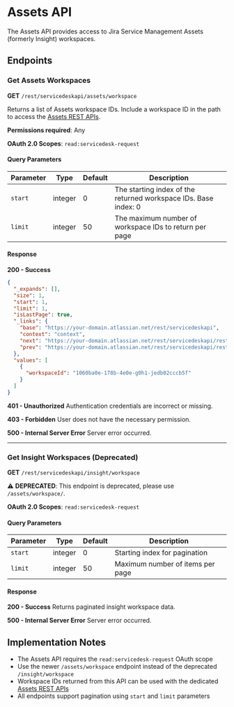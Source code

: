 # Assets API

The Assets API provides access to Jira Service Management Assets (formerly Insight) workspaces.

## Endpoints

### Get Assets Workspaces

**GET** `/rest/servicedeskapi/assets/workspace`

Returns a list of Assets workspace IDs. Include a workspace ID in the path to access the [Assets REST APIs](https://developer.atlassian.com/cloud/assets/rest).

**Permissions required**: Any

**OAuth 2.0 Scopes**: `read:servicedesk-request`

#### Query Parameters

| Parameter | Type | Default | Description |
|-----------|------|---------|-------------|
| `start` | integer | 0 | The starting index of the returned workspace IDs. Base index: 0 |
| `limit` | integer | 50 | The maximum number of workspace IDs to return per page |

#### Response

**200 - Success**
```json
{
  "_expands": [],
  "size": 1,
  "start": 1,
  "limit": 1,
  "isLastPage": true,
  "_links": {
    "base": "https://your-domain.atlassian.net/rest/servicedeskapi",
    "context": "context",
    "next": "https://your-domain.atlassian.net/rest/servicedeskapi/rest/servicedeskapi/assets/workspace?start=2&limit=1",
    "prev": "https://your-domain.atlassian.net/rest/servicedeskapi/rest/servicedeskapi/assets/workspace?start=0&limit=1"
  },
  "values": [
    {
      "workspaceId": "1060ba0e-178b-4e0e-g0h1-jedb02cccb5f"
    }
  ]
}
```

**401 - Unauthorized**
Authentication credentials are incorrect or missing.

**403 - Forbidden**
User does not have the necessary permission.

**500 - Internal Server Error**
Server error occurred.

---

### Get Insight Workspaces (Deprecated)

**GET** `/rest/servicedeskapi/insight/workspace`

⚠️ **DEPRECATED**: This endpoint is deprecated, please use `/assets/workspace/`.

**OAuth 2.0 Scopes**: `read:servicedesk-request`

#### Query Parameters

| Parameter | Type | Default | Description |
|-----------|------|---------|-------------|
| `start` | integer | 0 | Starting index for pagination |
| `limit` | integer | 50 | Maximum number of items per page |

#### Response

**200 - Success**
Returns paginated insight workspace data.

**500 - Internal Server Error**
Server error occurred.

## Implementation Notes

- The Assets API requires the `read:servicedesk-request` OAuth scope
- Use the newer `/assets/workspace` endpoint instead of the deprecated `/insight/workspace`
- Workspace IDs returned from this API can be used with the dedicated [Assets REST APIs](https://developer.atlassian.com/cloud/assets/rest)
- All endpoints support pagination using `start` and `limit` parameters
